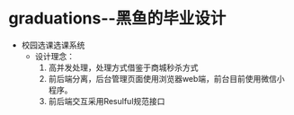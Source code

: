 # graduations--黑鱼的毕业设计

+ 校园选课选课系统
    + 设计理念：
        1. 高并发处理，处理方式借鉴于商城秒杀方式
        2. 前后端分离，后台管理页面使用浏览器web端，前台目前使用微信小程序。
        3. 前后端交互采用Resulful规范接口
        
        
